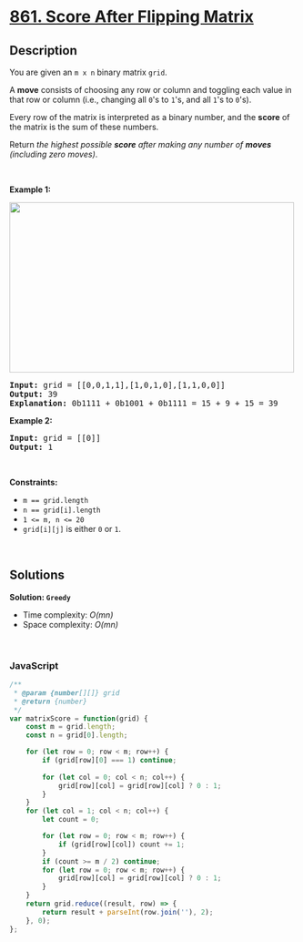 # [861. Score After Flipping Matrix](https://leetcode.com/problems/score-after-flipping-matrix)

## Description

<div class="elfjS" data-track-load="description_content"><p>You are given an <code>m x n</code> binary matrix <code>grid</code>.</p>

<p>A <strong>move</strong> consists of choosing any row or column and toggling each value in that row or column (i.e., changing all <code>0</code>'s to <code>1</code>'s, and all <code>1</code>'s to <code>0</code>'s).</p>

<p>Every row of the matrix is interpreted as a binary number, and the <strong>score</strong> of the matrix is the sum of these numbers.</p>

<p>Return <em>the highest possible <strong>score</strong> after making any number of <strong>moves</strong> (including zero moves)</em>.</p>

<p>&nbsp;</p>
<p><strong class="example">Example 1:</strong></p>
<img alt="" src="https://assets.leetcode.com/uploads/2021/07/23/lc-toogle1.jpg" style="width: 500px; height: 299px;">
<pre><strong>Input:</strong> grid = [[0,0,1,1],[1,0,1,0],[1,1,0,0]]
<strong>Output:</strong> 39
<strong>Explanation:</strong> 0b1111 + 0b1001 + 0b1111 = 15 + 9 + 15 = 39
</pre>

<p><strong class="example">Example 2:</strong></p>

<pre><strong>Input:</strong> grid = [[0]]
<strong>Output:</strong> 1
</pre>

<p>&nbsp;</p>
<p><strong>Constraints:</strong></p>

<ul>
	<li><code>m == grid.length</code></li>
	<li><code>n == grid[i].length</code></li>
	<li><code>1 &lt;= m, n &lt;= 20</code></li>
	<li><code>grid[i][j]</code> is either <code>0</code> or <code>1</code>.</li>
</ul>
</div>

<p>&nbsp;</p>

## Solutions

**Solution: `Greedy`**
- Time complexity: <em>O(mn)</em>
- Space complexity: <em>O(mn)</em>

<p>&nbsp;</p>

### **JavaScript**

```js
/**
 * @param {number[][]} grid
 * @return {number}
 */
var matrixScore = function(grid) {
    const m = grid.length;
    const n = grid[0].length;

    for (let row = 0; row < m; row++) {
        if (grid[row][0] === 1) continue;
        
        for (let col = 0; col < n; col++) {
            grid[row][col] = grid[row][col] ? 0 : 1;
        }
    }
    for (let col = 1; col < n; col++) {
        let count = 0;

        for (let row = 0; row < m; row++) {
            if (grid[row][col]) count += 1;
        }
        if (count >= m / 2) continue;
        for (let row = 0; row < m; row++) {
            grid[row][col] = grid[row][col] ? 0 : 1;
        }
    }
    return grid.reduce((result, row) => {
        return result + parseInt(row.join(''), 2);
    }, 0);
};
```
